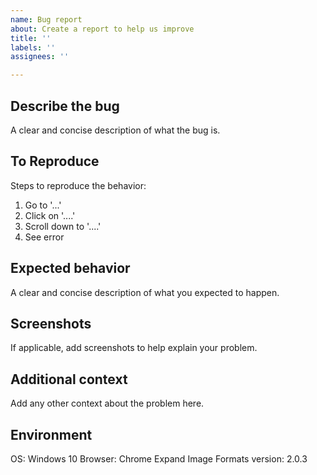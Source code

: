```yaml
---
name: Bug report
about: Create a report to help us improve
title: ''
labels: ''
assignees: ''

---
```


## **Describe the bug**
A clear and concise description of what the bug is.

## **To Reproduce**
Steps to reproduce the behavior:
1. Go to '...'
2. Click on '....'
3. Scroll down to '....'
4. See error

## **Expected behavior**
A clear and concise description of what you expected to happen.

## **Screenshots**
If applicable, add screenshots to help explain your problem.

## **Additional context**
Add any other context about the problem here.

## **Environment**
OS: Windows 10
Browser: Chrome
Expand Image Formats version: 2.0.3

